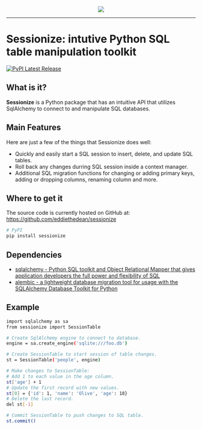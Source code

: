<div align="center">
  <img src="https://onedrive.live.com/embed?cid=276924E74F9C73F0&resid=276924E74F9C73F0%21481130&authkey=AO4MTPGRmr8sgTc"><br>
</div>

-----------------

# Sessionize: intutive Python SQL table manipulation toolkit
[![PyPI Latest Release](https://img.shields.io/pypi/v/sessionize.svg)](https://pypi.org/project/sessionize/)

## What is it?

**Sessionize** is a Python package that has an intuitive API that utilizes SqlAlchemy to connect to and manipulate SQL databases.

## Main Features
Here are just a few of the things that Sessionize does well:

  - Quickly and easily start a SQL session to insert, delete, and update SQL tables.
  - Roll back any changes durring SQL session inside a context manager.
  - Additional SQL migration functions for changing or adding primary keys, adding or dropping columns, renaming column and more.

## Where to get it
The source code is currently hosted on GitHub at:
https://github.com/eddiethedean/sessionize

```sh
# PyPI
pip install sessionize
```

## Dependencies
- [sqlalchemy - Python SQL toolkit and Object Relational Mapper that gives application developers the full power and flexibility of SQL](https://www.sqlalchemy.org/)
- [alembic - a lightweight database migration tool for usage with the SQLAlchemy Database Toolkit for Python](https://alembic.sqlalchemy.org/)

## Example
```sh
import sqlalchemy as sa
from sessionize import SessionTable 

# Create SqlAlchemy engine to connect to database.
engine = sa.create_engine('sqlite:///foo.db')

# Create SessionTable to start session of table changes.
st = SessionTable('people', engine)

# Make changes to SessionTable:
# Add 1 to each value in the age column.
st['age'] + 1
# Update the first record with new values.
st[0] = {'id': 1, 'name': 'Olive', 'age': 18}
# Delete the last record.
del st[-1]

# Commit SessionTable to push changes to SQL table.
st.commit()
```